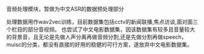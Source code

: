 音频处理模块，暂做为中文ASR的数据预处理部分

处理数据用作wav2vec训练，目前数据集包括cctv的新闻联播,焦点访谈,面对面三个栏目的部分音视频。
也尝试了中文电影数据集，因该数据集有较多且音量较大的背景音，且无论是先做人声分离再做音频分割,还是先做分割再做speech，muisc的分类，都没有直接的好用的稳健的可行方案，遂放弃中文电影数据集。



